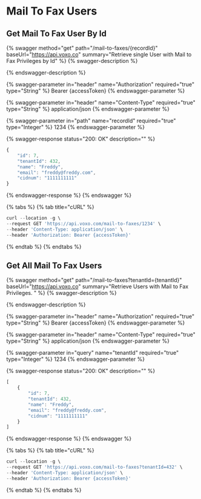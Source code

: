 # Mail To Fax Users

## Get Mail To Fax User By Id

{% swagger method="get" path="/mail-to-faxes/{recordId}" baseUrl="https://api.voxo.co" summary="Retrieve single User with Mail to Fax Privileges by Id" %}
{% swagger-description %}

{% endswagger-description %}

{% swagger-parameter in="header" name="Authorization" required="true" type="String" %}
Bearer {accessToken}
{% endswagger-parameter %}

{% swagger-parameter in="header" name="Content-Type" required="true" type="String" %}
application/json
{% endswagger-parameter %}

{% swagger-parameter in="path" name="recordId" required="true" type="Integer" %}
1234
{% endswagger-parameter %}

{% swagger-response status="200: OK" description="" %}
```javascript
{
    "id": 7,
    "tenantId": 432,
    "name": "Freddy",
    "email": "freddy@freddy.com",
    "cidnum": "1111111111"
}
```
{% endswagger-response %}
{% endswagger %}

{% tabs %}
{% tab title="cURL" %}
```javascript
curl --location -g \
--request GET 'https://api.voxo.com/mail-to-faxes/1234' \
--header 'Content-Type: application/json' \
--header 'Authorization: Bearer {accessToken}'
```
{% endtab %}
{% endtabs %}



## Get All Mail To Fax Users

{% swagger method="get" path="/mail-to-faxes?tenantId={tenantId}" baseUrl="https://api.voxo.co" summary="Retrieve Users with Mail to Fax Privileges. " %}
{% swagger-description %}

{% endswagger-description %}

{% swagger-parameter in="header" name="Authorization" required="true" type="String" %}
Bearer {accessToken}
{% endswagger-parameter %}

{% swagger-parameter in="header" name="Content-Type" required="true" type="String" %}
application/json
{% endswagger-parameter %}

{% swagger-parameter in="query" name="tenantId" required="true" type="Integer" %}
1234
{% endswagger-parameter %}

{% swagger-response status="200: OK" description="" %}
```javascript
[
    {
        "id": 7,
        "tenantId": 432,
        "name": "Freddy",
        "email": "freddy@freddy.com",
        "cidnum": "1111111111"
    }
]
```
{% endswagger-response %}
{% endswagger %}

{% tabs %}
{% tab title="cURL" %}
```javascript
curl --location -g \
--request GET 'https://api.voxo.com/mail-to-faxes?tenantId=432' \
--header 'Content-Type: application/json' \
--header 'Authorization: Bearer {accessToken}'
```
{% endtab %}
{% endtabs %}
